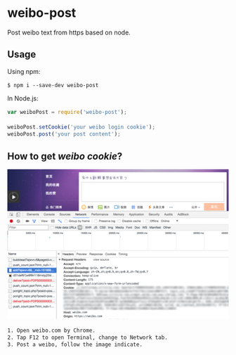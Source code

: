 # weibo-post

Post weibo text from https based on node.

## Usage

Using npm:
```shell
$ npm i --save-dev weibo-post
```

In Node.js:
```js
var weiboPost = require('weibo-post');

weiboPost.setCookie('your weibo login cookie');
weiboPost.post('your post content');
```

## How to get *weibo cookie*?

![How to get cookie](./images/cookie.png)

    1. Open weibo.com by Chrome.
    2. Tap F12 to open Terminal, change to Network tab.
    3. Post a weibo, follow the image indicate.
